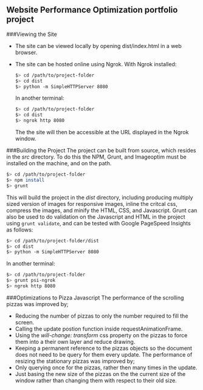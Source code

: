 ## Website Performance Optimization portfolio project
###Viewing the Site
* The site can be viewed locally by opening dist/index.html in a web browser.
* The site can be hosted online using Ngrok. With Ngrok installed:

  ```bash
  $> cd /path/to/project-folder
  $> cd dist
  $> python -m SimpleHTTPServer 8080
  ```

  In another terminal:
     ``` bash
  $> cd /path/to/project-folder
  $> cd dist
  $> ngrok http 8080
  ```
  The the site will then be accessible at the URL displayed in the Ngrok window.

###Building the Project
The project can be built from source, which resides in the *src* directory. To do this the NPM, Grunt, and Imageoptim must be installed on the machine, and on the path.
  ``` bash
  $> cd /path/to/project-folder
  $> npm install
  $> grunt
  ```

This will build the project in the *dist* directory, including producing multiply sized version of images for responsive images, inline the critcal css, compress the images, and minify the HTML, CSS, and Javascript. Grunt can also be used to do validation on the Javascript and HTML in the project using ```grunt validate```, and can be tested with Google PageSpeed Insights as follows:
  ```bash
  $> cd /path/to/project-folder/dist
  $> cd dist
  $> python -m SimpleHTTPServer 8080
  ```
In another terminal:
  ``` bash
  $> cd /path/to/project-folder
  $> grunt psi-ngrok
  $> ngrok http 8080
  ```
###Optimizations to Pizza Javascript
The performance of the scrolling pizzas was improved by;
* Reducing the number of pizzas to only the number required to fill the screen.
* Calling the update postion function inside requestAnimationFrame.
* Using the *will-change: transform* css property on the pizzas to force them into a their own layer and reduce drawing.
* Keeping a permanent reference to the pizzas objects so the document does not need to be query for them every update.
The performance of resizing the stationary pizzas was improved by;
* Only querying once for the pizzas, rather then many times in the update.
* Just basing the new size of the pizzas on the the current size of the window rather than changing them with respect to their old size.

